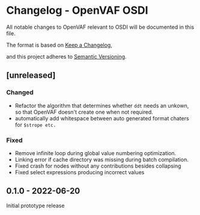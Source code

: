 # Changelog - OpenVAF OSDI

All notable changes to OpenVAF relevant to OSDI will be documented in this file.

The format is based on [Keep a Changelog](https://keepachangelog.com/en/1.0.0/),

and this project adheres to [Semantic Versioning](https://semver.org/spec/v2.0.0.html).

## [unreleased]

### Changed

* Refactor the algorithm that determines whether `ddt` needs an unkown, so that OpenVAF doesn't create one when not required.
* automatically add whitespace between auto generated format chaters for `$strope etc.`

### Fixed

* Remove infinite loop during global value numbering optimization.
* Linking error if cache directory was missing during batch compilation.
* Fixed crash for nodes without any contributions besides collapsing
* Fixed select expressions producing incorrect values


## 0.1.0 - 2022-06-20

Initial prototype release
